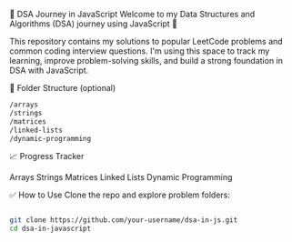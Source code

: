 📌 DSA Journey in JavaScript
Welcome to my Data Structures and Algorithms (DSA) journey using JavaScript 🚀

This repository contains my solutions to popular LeetCode problems and common coding interview questions. I'm using this space to track my learning, improve problem-solving skills, and build a strong foundation in DSA with JavaScript.

📂 Folder Structure (optional)
``` bash
/arrays
/strings
/matrices
/linked-lists
/dynamic-programming

```

📈 Progress Tracker

Arrays
Strings
Matrices
Linked Lists
Dynamic Programming


✅ How to Use
Clone the repo and explore problem folders:

```bash

git clone https://github.com/your-username/dsa-in-js.git
cd dsa-in-javascript
```
